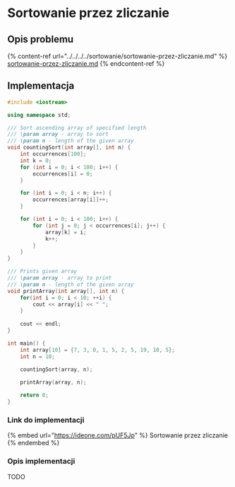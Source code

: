 # Sortowanie przez zliczanie

## Opis problemu

{% content-ref url="../../../../sortowanie/sortowanie-przez-zliczanie.md" %}
[sortowanie-przez-zliczanie.md](../../../../sortowanie/sortowanie-przez-zliczanie.md)
{% endcontent-ref %}

## Implementacja

```cpp
#include <iostream>

using namespace std;

/// Sort ascending array of specified length
/// \param array - array to sort
/// \param n - length of the given array
void countingSort(int array[], int n) {
    int occurrences[100];
    int k = 0;
    for (int i = 0; i < 100; i++) {
        occurrences[i] = 0;
    }

    for (int i = 0; i < n; i++) {
        occurrences[array[i]]++;
    }

    for (int i = 0; i < 100; i++) {
        for (int j = 0; j < occurrences[i]; j++) {
            array[k] = i;
            k++;
        }
    }
}

/// Prints given array
/// \param array - array to print
/// \param n - length of the given array
void printArray(int array[], int n) {
    for(int i = 0; i < 10; ++i) {
        cout << array[i] << " ";
    }
 
    cout << endl;
}

int main() {
    int array[10] = {7, 3, 0, 1, 5, 2, 5, 19, 10, 5};
    int n = 10;
    
    countingSort(array, n);

    printArray(array, n);

    return 0;
}
```

### Link do implementacji

{% embed url="https://ideone.com/pUF5Jp" %}
Sortowanie przez zliczanie
{% endembed %}

### Opis implementacji

TODO

